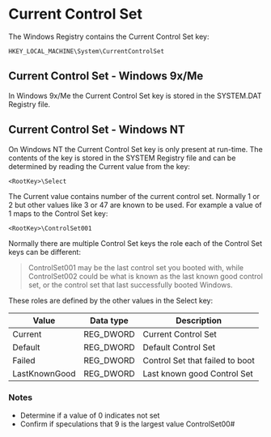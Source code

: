 # Current Control Set

The Windows Registry contains the Current Control Set key:

```
HKEY_LOCAL_MACHINE\System\CurrentControlSet
```

## Current Control Set - Windows 9x/Me

In Windows 9x/Me the Current Control Set key is stored in the SYSTEM.DAT
Registry file.

## Current Control Set - Windows NT

On Windows NT the Current Control Set key is only present at run-time. The
contents of the key is stored in the SYSTEM Registry file and can be
determined by reading the Current value from the key:

```
<RootKey>\Select
```

The Current value contains number of the current control set. Normally 1 or 2 
but other values like 3 or 47 are known to be used. For example a value of 1
maps to the Control Set key:

```
<RootKey>\ControlSet001
```

Normally there are multiple Control Set keys the role each of the Control Set
keys can be different:

> ControlSet001 may be the last control set you booted with, while
> ControlSet002 could be what is known as the last known good control set, or
> the control set that last successfully booted Windows.

These roles are defined by the other values in the Select key:

Value | Data type | Description
--- | --- | ---
Current | REG_DWORD | Current Control Set
Default | REG_DWORD | Default Control Set
Failed | REG_DWORD | Control Set that failed to boot
LastKnownGood | REG_DWORD | Last known good Control Set

### Notes

* Determine if a value of 0 indicates not set
* Confirm if speculations that 9 is the largest value ControlSet00#


